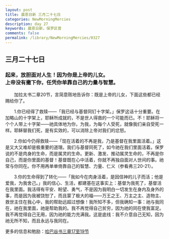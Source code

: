 ```yaml
---
layout: post
title: 晨恩日新 三月二十七日
categories: NewMorningMercies
description: day 27
keywords: 晨恩日新，保罗区普
comments: false
permalink: /library/NewMorningMercies/0327
---
```


## 三月二十七日

### 起来，放胆面对人生！因为你是上帝的儿女。 <br> 上帝没有撇下你，任凭你单靠自己的力量与智慧。


&emsp;&emsp;加拉太书二章20节，言简意赅地告诉你：既是上帝的儿女，下面这些都已经赐给你了。

&emsp;&emsp;1.你已经得了救赎——「我已经与基督同钉十字架。」保罗这话十分重要。在加略山的十字架上，耶稣所成就的，不是世人得救的一个可能而已。不！耶稣将一个个人带上十字架——祂具体地为你，为我，为每个人受死，就像我们亲自受死一样。耶稣替我们死，是有实效的，可以消除上帝对我们的忿怒。

&emsp;&emsp;2.你如今仍得救赎——「现在活着的不再是我，乃是基督在我里面活着。」这是又大又难却是极重要的道理。我们与基督同死了，如今祂在我们里面活着。保罗说的不是肉身的生命，而是属灵的生命。更新、激发、推动属灵生命的，不再是你自己，而是你里面的基督！基督既在心中活着，你就不再独自面对人世间的事。祂常与你同在。你不用再单单倚靠自己的智慧、力量、仁义（参看弗三20-21）。

&emsp;&emsp;3.你的生命得到了转化——「我如今在肉身活着，是因信神的儿子而活；他是爱我，为我舍己。」我的信心、生活，都建基在这事实上：基督为我死了，基督活在我里面。我活得有平安、盼望、勇气，不是因为我明白一切发生在身内及身外的事，而是因为我被饶恕了，而且蒙了极大的福——万王之王、万主之主、造物主、救世主住在我心中，我的帮助远超过想像！我所知不多，但我确知一事：祂与我同在，祂在我里面，祂是帮助我的。我不再觉得自己贫穷，因为祂的同在使我富足。我不再觉得自己无用，因为祂的能力充满我。这是底线：我不介意自己无知，因为祂无所不知，而且永远与我同在。

更多的信息和勉励：[哈巴谷书三章17至19节]()